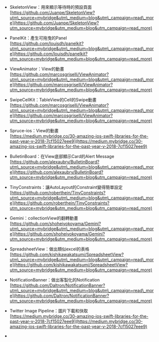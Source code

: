 * SkeletonView：用來顯示等待時的預設頁面  
  [https://github.com/Juanpe/SkeletonView?utm\_source=mybridge&utm\_medium=blog&utm\_campaign=read\_more](https://github.com/Juanpe/SkeletonView?utm_source=mybridge&utm_medium=blog&utm_campaign=read_more)

* PanelKit：產生可拖曳的Panel  
  [https://github.com/louisdh/panelkit?utm\_source=mybridge&utm\_medium=blog&utm\_campaign=read\_more](https://github.com/louisdh/panelkit?utm_source=mybridge&utm_medium=blog&utm_campaign=read_more)

* ViewAnimator：View的動畫  
  [https://github.com/marcosgriselli/ViewAnimator?utm\_source=mybridge&utm\_medium=blog&utm\_campaign=read\_more](https://github.com/marcosgriselli/ViewAnimator?utm_source=mybridge&utm_medium=blog&utm_campaign=read_more)

* SwipeCellKit：TableView的Cell的Swipe動畫  
  [https://github.com/marcosgriselli/ViewAnimator?utm\_source=mybridge&utm\_medium=blog&utm\_campaign=read\_more](https://github.com/marcosgriselli/ViewAnimator?utm_source=mybridge&utm_medium=blog&utm_campaign=read_more)

* Spruce-ios：View的動畫  
  [https://medium.mybridge.co/30-amazing-ios-swift-libraries-for-the-past-year-v-2018-7cf15027eee9](https://medium.mybridge.co/30-amazing-ios-swift-libraries-for-the-past-year-v-2018-7cf15027eee9)

* BulletinBoard：在View底部顯示Card的Alert Message  
  [https://github.com/alexaubry/BulletinBoard?utm\_source=mybridge&utm\_medium=blog&utm\_campaign=read\_more](https://github.com/alexaubry/BulletinBoard?utm_source=mybridge&utm_medium=blog&utm_campaign=read_more)

* TinyConstraints：讓AutoLayout的Constraint變得簡單設定  
  [https://github.com/roberthein/TinyConstraints?utm\_source=mybridge&utm\_medium=blog&utm\_campaign=read\_more](https://github.com/roberthein/TinyConstraints?utm_source=mybridge&utm_medium=blog&utm_campaign=read_more)

* Gemini：collectionView的翻轉動畫  
  [https://github.com/shoheiyokoyama/Gemini?utm\_source=mybridge&utm\_medium=blog&utm\_campaign=read\_more](https://github.com/shoheiyokoyama/Gemini?utm_source=mybridge&utm_medium=blog&utm_campaign=read_more)

* SpreadsheetView：做出類似excel的表格  
  [https://github.com/kishikawakatsumi/SpreadsheetView?utm\_source=mybridge&utm\_medium=blog&utm\_campaign=read\_more](https://github.com/kishikawakatsumi/SpreadsheetView?utm_source=mybridge&utm_medium=blog&utm_campaign=read_more)

* NotificationBanner：做出客製化的Notification  
  [https://github.com/Daltron/NotificationBanner?utm\_source=mybridge&utm\_medium=blog&utm\_campaign=read\_more](https://github.com/Daltron/NotificationBanner?utm_source=mybridge&utm_medium=blog&utm_campaign=read_more)

* Twitter Image Pipeline：圖片下載和快取  
  [https://medium.mybridge.co/30-amazing-ios-swift-libraries-for-the-past-year-v-2018-7cf15027eee9](https://medium.mybridge.co/30-amazing-ios-swift-libraries-for-the-past-year-v-2018-7cf15027eee9)

* 


